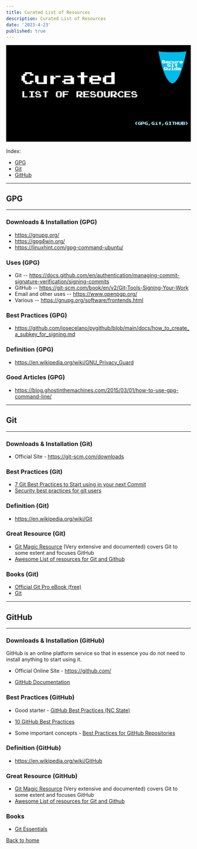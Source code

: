 ```yaml
---
title: Curated List of Resources
description: Curated List of Resources
date: '2023-4-23'
published: true
---
```


![HEADER IMAGE](docs/media/HEADER/GitHub-Repo-SecureGitGuide-ART-007.jpg)

Index:

- [GPG](#gpg)
- [Git](#git)
- [GitHub](#github)

---

<h2 id='gpg'>GPG</h2>

---

### Downloads & Installation (GPG)

- <https://gnupg.org/>
- <https://gpg4win.org/>
- <https://linuxhint.com/gpg-command-ubuntu/>

### Uses (GPG)

- Git -- <https://docs.github.com/en/authentication/managing-commit-signature-verification/signing-commits>
- GitHub -- <https://git-scm.com/book/en/v2/Git-Tools-Signing-Your-Work>
- Email and other uses -- <https://www.openpgp.org/>
- Various -- <https://gnupg.org/software/frontends.html>

### Best Practices (GPG)

- <https://github.com/josecelano/pygithub/blob/main/docs/how_to_create_a_subkey_for_signing.md>

### Definition (GPG)

- <https://en.wikipedia.org/wiki/GNU_Privacy_Guard>

### Good Articles (GPG)

- <https://blog.ghostinthemachines.com/2015/03/01/how-to-use-gpg-command-line/>

---

<h2 id='git'>Git</h2>

---

### Downloads & Installation (Git)

- Official Site - <https://git-scm.com/downloads>

### Best Practices (Git)

- [7 Git Best Practices to Start using in your next Commit](https://sourcelevel.io/blog/7-git-best-practices-to-start-using-in-your-next-commit)
- [Security best practices for git users](https://resources.infosecinstitute.com/topic/security-best-practices-for-git-users/)

### Definition (Git)

- <https://en.wikipedia.org/wiki/Git>

### Great Resource (Git)

- [Git Magic Resource](http://www-cs-students.stanford.edu/~blynn/gitmagic/) (Very extensive and documented) covers Git to some extent and focuses GitHub
- [Awesome List of resources for Git and Github](https://project-awesome.org/phillipadsmith/awesome-github)

### Books (Git)

- [Official Git Pro eBook (free)](https://git-scm.com/book/en/v2)
- [Git](https://www.amazon.com/-/en/Richard-Silverman/dp/1449325866/ref=sr_1_25?__mk_es_US=%C3%85M%C3%85%C5%BD%C3%95%C3%91&crid=WONZH23LUI7&keywords=github&qid=1655454291&sprefix=githu%2Caps%2C192&sr=8-25)

---

<h2 id='github'>GitHub</h2>

---

### Downloads & Installation (GitHub)

GitHub is an online platform service so that in essence you do not need to install anything to start using it.

- Official Online Site - <https://github.com/>

- [GitHub Documentation](https://docs.github.com/en)

### Best Practices (GitHub)

- Good starter - [GitHub Best Practices (NC State)](https://docs.github.ncsu.edu/github-best-practices/)

- [10 GitHub Best Practices](https://medium.com/datreeio/top-10-github-best-practices-for-developers-d6309a613227)

- Some important concepts - [Best Practices for GitHub Repositories](https://www.codecademy.com/learn/paths/web-development/tracks/learn-git/modules/best-practices-for-teams-on-github/cheatsheet)

### Definition (GitHub)

- <https://en.wikipedia.org/wiki/GitHub>

### Great Resource (GitHub)

- [Git Magic Resource](http://www-cs-students.stanford.edu/~blynn/gitmagic/) (Very extensive and documented) covers Git to some extent and focuses GitHub
- [Awesome List of resources for Git and Github](https://project-awesome.org/phillipadsmith/awesome-github)

### Books

- [Git Essentials](https://www.amazon.com/GitHub-Essentials-collaborative-development-workflows/dp/1789138337/ref=sr_1_19?__mk_es_US=%C3%85M%C3%85%C5%BD%C3%95%C3%91&crid=WONZH23LUI7&keywords=github&qid=1655454439&sprefix=githu%2Caps%2C192&sr=8-19)

[Back to home](./index.md)
